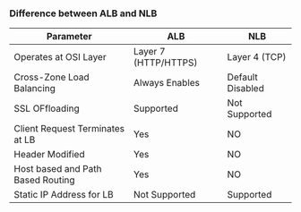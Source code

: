 ### Difference between ALB and NLB

| Parameter | ALB | NLB |
|-----------|-----|------|
| Operates at OSI Layer | Layer 7 (HTTP/HTTPS) | Layer 4 (TCP) |
| Cross-Zone Load Balancing | Always Enables | Default Disabled |
| SSL OFfloading | Supported | Not Supported |
| Client Request Terminates at LB | Yes | NO |
| Header Modified | Yes | NO |
| Host based and Path Based Routing | Yes | NO |
| Static IP Address for LB | Not Supported | Supported |
